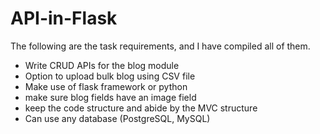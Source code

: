 # API-in-Flask
The following are the task requirements, and I have compiled all of them.

- Write CRUD APIs for the blog module
- Option to upload bulk blog using CSV file
- Make use of flask framework or python
- make sure blog fields have an image field
- keep the code structure and abide by the MVC structure
- Can use any database (PostgreSQL, MySQL)

